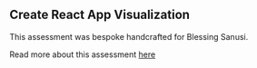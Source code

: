 ## Create React App Visualization

This assessment was bespoke handcrafted for Blessing Sanusi.

Read more about this assessment [here](https://react.eogresources.com)
